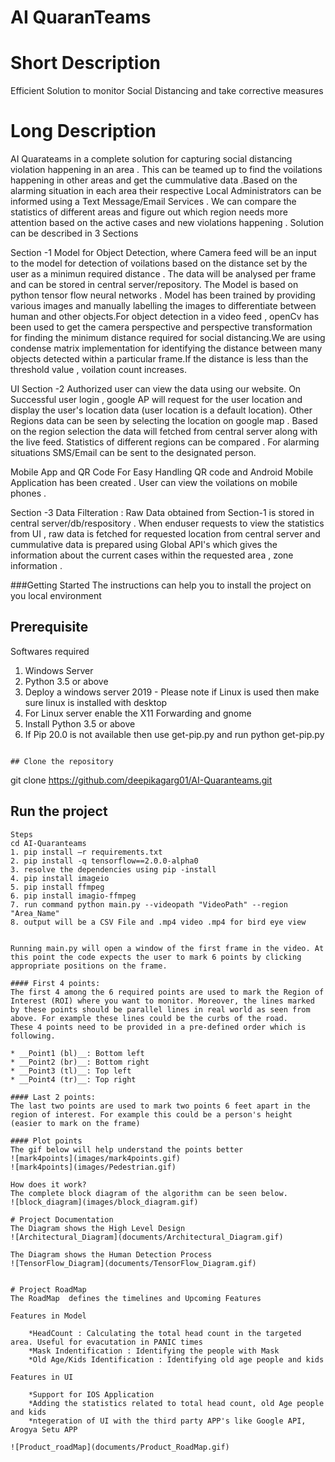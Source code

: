 # AI QuaranTeams 

# Short Description
Efficient Solution to monitor Social Distancing and take corrective measures

# Long Description
AI Quarateams in a complete solution for capturing social distancing violation happening in an area . This can be teamed up to find the voilations happening in other areas and get the cummulative data .Based on the alarming situation in each area their respective Local Administrators can be informed using a Text Message/Email Services . We can compare the statistics of different areas and figure out which region needs more attention based on the active cases and new violations happening .
Solution can be described in 3 Sections 

Section -1 
Model for Object Detection, where Camera feed will be an input to the model for detection of  voilations based on the distance set by the user as a minimun required  distance .
The data will be analysed per frame and can be stored in central server/repository.
The Model is based on python tensor flow neural networks . Model has been trained by providing various images and manually labelling the images to differentiate between human and other objects.For object detection in a video feed , openCv has been used to get the camera perspective and perspective transformation for finding the minimum distance required for social distancing.We are using condense matrix implementation for identifying the distance between many objects detected within a particular frame.If the distance is less than the threshold value , voilation count increases.

UI 
Section -2 
Authorized user can view the data using our website. On Successful user login , google AP will request for the user location and display the user's location data (user location is a default location). Other Regions data can be seen by selecting the location on google map .
Based on the region selection the data will fetched from central server along with the live feed. Statistics of different regions can be compared . For alarming situations SMS/Email can be sent to the designated person.

Mobile App and QR Code 
For Easy Handling QR code and  Android Mobile Application has been created . User can view the voilations on mobile phones .

Section -3 
Data Filteration :
Raw Data obtained from Section-1 is stored in central server/db/respository . When enduser requests to view the statistics from UI , raw data is fetched for requested location  from central server and  cummulative data is prepared using Global API's which gives the information about the current cases within the requested area , zone information .

###Getting Started 
The instructions can help you to install the project on you local environment

## Prerequisite 

Softwares required 
1. Windows Server
2. Python 3.5 or above 
3. Deploy a windows server 2019 - Please note if Linux is used then make sure linux is installed with desktop 
4. For Linux server enable the X11 Forwarding and gnome 
5. Install Python 3.5 or above 
5. If Pip 20.0 is not available then use get-pip.py 
   and run python get-pip.py
```

## Clone the repository
```
git clone https://github.com/deepikagarg01/AI-Quaranteams.git

## Run the project
```
Steps 
cd AI-Quaranteams
1. pip install –r requirements.txt
2. pip install -q tensorflow==2.0.0-alpha0
3. resolve the dependencies using pip -install
4. pip install imageio
5. pip install ffmpeg
6. pip install imagio-ffmpeg
7. run command python main.py --videopath "VideoPath" --region "Area_Name"
8. output will be a CSV File and .mp4 video .mp4 for bird eye view


Running main.py will open a window of the first frame in the video. At this point the code expects the user to mark 6 points by clicking appropriate positions on the frame.

#### First 4 points:
The first 4 among the 6 required points are used to mark the Region of Interest (ROI) where you want to monitor. Moreover, the lines marked by these points should be parallel lines in real world as seen from above. For example these lines could be the curbs of the road.
These 4 points need to be provided in a pre-defined order which is following.

* __Point1 (bl)__: Bottom left
* __Point2 (br)__: Bottom right
* __Point3 (tl)__: Top left
* __Point4 (tr)__: Top right

#### Last 2 points:
The last two points are used to mark two points 6 feet apart in the region of interest. For example this could be a person's height (easier to mark on the frame)

#### Plot points
The gif below will help understand the points better
![mark4points](images/mark4points.gif)
![mark4points](images/Pedestrian.gif)

How does it work?
The complete block diagram of the algorithm can be seen below.
![block_diagram](images/block_diagram.gif)

# Project Documentation
The Diagram shows the High Level Design 
![Architectural_Diagram](documents/Architectural_Diagram.gif)

The Diagram shows the Human Detection Process
![TensorFlow_Diagram](documents/TensorFlow_Diagram.gif)


# Project RoadMap
The RoadMap  defines the timelines and Upcoming Features

Features in Model 

    *HeadCount : Calculating the total head count in the targeted area. Useful for evacutation in PANIC times
    *Mask Indentification : Identifying the people with Mask 
    *Old Age/Kids Identification : Identifying old age people and kids 
	
Features in UI 

    *Support for IOS Application 
	*Adding the statistics related to total head count, old Age people and kids
    *ntegeration of UI with the third party APP's like Google API, Arogya Setu APP
	
![Product_roadMap](documents/Product_RoadMap.gif)
	




